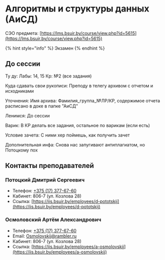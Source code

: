 # Алгоритмы и структуры данных (АиСД)

СЭО предмета: [https://lms.bsuir.by/course/view.php?id=5615](https://lms.bsuir.by/course/view.php?id=5615)

{% hint style="info" %}
&#x20;Экзамен
{% endhint %}

## До сессии

Ту ду: Лабы: 14, 15 Кр: №2 (все задания)

Куда сдавать свои рукописи: Преподу в телегу архивом с отчетом и исходниками

Уточнения: Имя архива: Фамилия\_группа\_№ЛР/КР, содержимое отчета расписано в доке в папке "АиСД"

Ленимся: До сессии

Варик: В КР делать все задания, остальное по варикам (если есть)

Условие зачета: С ними хер поймешь, как получить зачет

Дополнительная инфа: Снова нас запугивают антиплагиатом, но Потоцкому пох

## Контакты преподавателей

### Потоцкий Дмитрий Сергеевич

* Телефон: [+375 (17) 377-67-60](tel:+375173776760)
* Кабинет: 806-7 (ул. Козлова 28)
* Ссылка: [https://iis.bsuir.by/employees/d-pototskij](https://iis.bsuir.by/employees/d-pototskij)

### Осмоловский Артём Александрович

* Телефон: [+375 (17) 377-67-60](tel:+375173776760)
* Email: [Osmolovskij@rambler.ru](mailto:Osm%6f%6c%6f%76%73%6bi%6a@%72am%62%6c%65%72%2e%72%75)
* Кабинет: 806-7 (ул. Козлова 28)
* Ссылка: [https://iis.bsuir.by/employees/a-osmolovskij](https://iis.bsuir.by/employees/a-osmolovskij)
